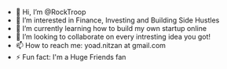 - 👋 Hi, I’m @RockTroop
- 👀 I’m interested in Finance, Investing and Building Side Hustles
- 🌱 I’m currently learning how to build my own startup online
- 💞️ I’m looking to collaborate on every intresting idea you got!
- 📫 How to reach me: yoad.nitzan at gmail.com
- ⚡ Fun fact: I'm a Huge Friends fan


